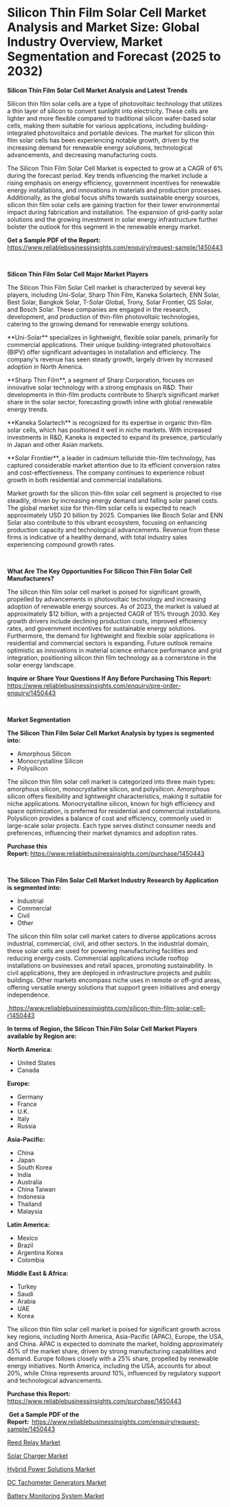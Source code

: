 <p><h1>Silicon Thin Film Solar Cell Market Analysis and Market Size: Global Industry Overview, Market Segmentation and Forecast (2025 to 2032)</h1></p><p><strong>Silicon Thin Film Solar Cell Market Analysis and Latest Trends</strong></p>
<p><p>Silicon thin film solar cells are a type of photovoltaic technology that utilizes a thin layer of silicon to convert sunlight into electricity. These cells are lighter and more flexible compared to traditional silicon wafer-based solar cells, making them suitable for various applications, including building-integrated photovoltaics and portable devices. The market for silicon thin film solar cells has been experiencing notable growth, driven by the increasing demand for renewable energy solutions, technological advancements, and decreasing manufacturing costs. </p><p>The Silicon Thin Film Solar Cell Market is expected to grow at a CAGR of 6% during the forecast period. Key trends influencing the market include a rising emphasis on energy efficiency, government incentives for renewable energy installations, and innovations in materials and production processes. Additionally, as the global focus shifts towards sustainable energy sources, silicon thin film solar cells are gaining traction for their lower environmental impact during fabrication and installation. The expansion of grid-parity solar solutions and the growing investment in solar energy infrastructure further bolster the outlook for this segment in the renewable energy market.</p></p>
<p><strong>Get a Sample PDF of the Report:&nbsp;</strong> <a href="https://www.reliablebusinessinsights.com/enquiry/request-sample/1450443?utm_campaign=96&utm_medium=2&utm_source=Github&utm_content=ia&utm_term=13022025&utm_id=silicon-thin-film-solar-cell">https://www.reliablebusinessinsights.com/enquiry/request-sample/1450443</a></p>
<p>&nbsp;</p>
<p><strong>Silicon Thin Film Solar Cell Major Market Players</strong></p>
<p><p>The Silicon Thin Film Solar Cell market is characterized by several key players, including Uni-Solar, Sharp Thin Film, Kaneka Solartech, ENN Solar, Best Solar, Bangkok Solar, T-Solar Global, Trony, Solar Frontier, QS Solar, and Bosch Solar. These companies are engaged in the research, development, and production of thin-film photovoltaic technologies, catering to the growing demand for renewable energy solutions.</p><p>**Uni-Solar** specializes in lightweight, flexible solar panels, primarily for commercial applications. Their unique building-integrated photovoltaics (BIPV) offer significant advantages in installation and efficiency. The company's revenue has seen steady growth, largely driven by increased adoption in North America.</p><p>**Sharp Thin Film**, a segment of Sharp Corporation, focuses on innovative solar technology with a strong emphasis on R&D. Their developments in thin-film products contribute to Sharp’s significant market share in the solar sector, forecasting growth inline with global renewable energy trends.</p><p>**Kaneka Solartech** is recognized for its expertise in organic thin-film solar cells, which has positioned it well in niche markets. With increased investments in R&D, Kaneka is expected to expand its presence, particularly in Japan and other Asian markets.</p><p>**Solar Frontier**, a leader in cadmium telluride thin-film technology, has captured considerable market attention due to its efficient conversion rates and cost-effectiveness. The company continues to experience robust growth in both residential and commercial installations.</p><p>Market growth for the silicon thin-film solar cell segment is projected to rise steadily, driven by increasing energy demand and falling solar panel costs. The global market size for thin-film solar cells is expected to reach approximately USD 20 billion by 2025. Companies like Bosch Solar and ENN Solar also contribute to this vibrant ecosystem, focusing on enhancing production capacity and technological advancements. Revenue from these firms is indicative of a healthy demand, with total industry sales experiencing compound growth rates.</p></p>
<p>&nbsp;</p>
<p><strong>What Are The Key Opportunities For Silicon Thin Film Solar Cell Manufacturers?</strong></p>
<p><p>The silicon thin film solar cell market is poised for significant growth, propelled by advancements in photovoltaic technology and increasing adoption of renewable energy sources. As of 2023, the market is valued at approximately $12 billion, with a projected CAGR of 15% through 2030. Key growth drivers include declining production costs, improved efficiency rates, and government incentives for sustainable energy solutions. Furthermore, the demand for lightweight and flexible solar applications in residential and commercial sectors is expanding. Future outlook remains optimistic as innovations in material science enhance performance and grid integration, positioning silicon thin film technology as a cornerstone in the solar energy landscape.</p></p>
<p><strong>Inquire or Share Your Questions If Any Before Purchasing This Report:</strong> <a href="https://www.reliablebusinessinsights.com/enquiry/pre-order-enquiry/1450443?utm_campaign=96&utm_medium=2&utm_source=Github&utm_content=ia&utm_term=13022025&utm_id=silicon-thin-film-solar-cell">https://www.reliablebusinessinsights.com/enquiry/pre-order-enquiry/1450443</a></p>
<p>&nbsp;</p>
<p><strong>Market Segmentation</strong></p>
<p><strong>The Silicon Thin Film Solar Cell Market Analysis by types is segmented into:</strong></p>
<p><ul><li>Amorphous Silicon</li><li>Monocrystalline Silicon</li><li>Polysilicon</li></ul></p>
<p><p>The silicon thin film solar cell market is categorized into three main types: amorphous silicon, monocrystalline silicon, and polysilicon. Amorphous silicon offers flexibility and lightweight characteristics, making it suitable for niche applications. Monocrystalline silicon, known for high efficiency and space optimization, is preferred for residential and commercial installations. Polysilicon provides a balance of cost and efficiency, commonly used in large-scale solar projects. Each type serves distinct consumer needs and preferences, influencing their market dynamics and adoption rates.</p></p>
<p><strong>Purchase this Report:&nbsp;</strong><a href="https://www.reliablebusinessinsights.com/purchase/1450443?utm_campaign=96&utm_medium=2&utm_source=Github&utm_content=ia&utm_term=13022025&utm_id=silicon-thin-film-solar-cell">https://www.reliablebusinessinsights.com/purchase/1450443</a></p>
<p>&nbsp;</p>
<p><strong>The Silicon Thin Film Solar Cell Market Industry Research by Application is segmented into:</strong></p>
<p><ul><li>Industrial</li><li>Commercial</li><li>Civil</li><li>Other</li></ul></p>
<p><p>The silicon thin film solar cell market caters to diverse applications across industrial, commercial, civil, and other sectors. In the industrial domain, these solar cells are used for powering manufacturing facilities and reducing energy costs. Commercial applications include rooftop installations on businesses and retail spaces, promoting sustainability. In civil applications, they are deployed in infrastructure projects and public buildings. Other markets encompass niche uses in remote or off-grid areas, offering versatile energy solutions that support green initiatives and energy independence.</p></p>
<p><a href="https://www.reliablebusinessinsights.com/silicon-thin-film-solar-cell-r1450443?utm_campaign=96&utm_medium=2&utm_source=Github&utm_content=ia&utm_term=13022025&utm_id=silicon-thin-film-solar-cell">&nbsp;https://www.reliablebusinessinsights.com/silicon-thin-film-solar-cell-r1450443</a></p>
<p><strong>In terms of Region, the Silicon Thin Film Solar Cell Market Players available by Region are:</strong></p>
<p>
    <p> <strong> North America: </strong>
        <ul>
            <li>United States</li>
            <li>Canada</li>
        </ul>
        </p> 
    <p> <strong> Europe: </strong>
        <ul>
            <li>Germany</li>
            <li>France</li>
            <li>U.K.</li>
            <li>Italy</li>
            <li>Russia</li>
        </ul>
        </p> 
    <p> <strong> Asia-Pacific: </strong>
        <ul>
            <li>China</li>
            <li>Japan</li>
            <li>South Korea</li>
            <li>India</li>
            <li>Australia</li>
            <li>China Taiwan</li>
            <li>Indonesia</li>
            <li>Thailand</li>
            <li>Malaysia</li>
        </ul>
        </p> 
    <p> <strong> Latin America: </strong>
        <ul>
            <li>Mexico</li>
            <li>Brazil</li>
            <li>Argentina Korea</li>
            <li>Colombia</li>
        </ul>
        </p> 
    <p> <strong> Middle East & Africa: </strong>
        <ul>
            <li>Turkey</li>
            <li>Saudi</li>
            <li>Arabia</li>
            <li>UAE</li>
            <li>Korea</li>
        </ul>
    </p>
    </p>
<p><p>The silicon thin film solar cell market is poised for significant growth across key regions, including North America, Asia-Pacific (APAC), Europe, the USA, and China. APAC is expected to dominate the market, holding approximately 45% of the market share, driven by strong manufacturing capabilities and demand. Europe follows closely with a 25% share, propelled by renewable energy initiatives. North America, including the USA, accounts for about 20%, while China represents around 10%, influenced by regulatory support and technological advancements.</p></p>
<p><strong>Purchase this Report: </strong><a href="https://www.reliablebusinessinsights.com/purchase/1450443?utm_campaign=96&utm_medium=2&utm_source=Github&utm_content=ia&utm_term=13022025&utm_id=silicon-thin-film-solar-cell">https://www.reliablebusinessinsights.com/purchase/1450443</a></p>
<p>&nbsp;<strong>Get a Sample PDF of the Report:&nbsp;&nbsp;</strong><a href="https://www.reliablebusinessinsights.com/enquiry/request-sample/1450443?utm_campaign=96&utm_medium=2&utm_source=Github&utm_content=ia&utm_term=13022025&utm_id=silicon-thin-film-solar-cell">https://www.reliablebusinessinsights.com/enquiry/request-sample/1450443</a></p>
<p><strong></strong></p>
<p><p><a href="https://github.com/scaseiargas/Market-Research-Report-List-1/blob/main/reed-relay-market.md?utm_campaign=96&utm_medium=2&utm_source=Github&utm_content=ia&utm_term=13022025&utm_id=silicon-thin-film-solar-cell">Reed Relay Market</a></p><p><a href="https://github.com/micbotam/Market-Research-Report-List-1/blob/main/solar-charger-market.md?utm_campaign=96&utm_medium=2&utm_source=Github&utm_content=ia&utm_term=13022025&utm_id=silicon-thin-film-solar-cell">Solar Charger Market</a></p><p><a href="https://github.com/normiaooghe3/Market-Research-Report-List-1/blob/main/hybrid-power-solutions-market.md?utm_campaign=96&utm_medium=2&utm_source=Github&utm_content=ia&utm_term=13022025&utm_id=silicon-thin-film-solar-cell">Hybrid Power Solutions Market</a></p><p><a href="https://github.com/shadnfamoza/Market-Research-Report-List-1/blob/main/dc-tachometer-generators-market.md?utm_campaign=96&utm_medium=2&utm_source=Github&utm_content=ia&utm_term=13022025&utm_id=silicon-thin-film-solar-cell">DC Tachometer Generators Market</a></p><p><a href="https://github.com/swietanasso/Market-Research-Report-List-1/blob/main/battery-monitoring-system-market.md?utm_campaign=96&utm_medium=2&utm_source=Github&utm_content=ia&utm_term=13022025&utm_id=silicon-thin-film-solar-cell">Battery Monitoring System Market</a></p></p>